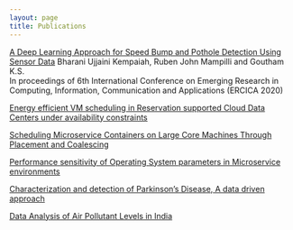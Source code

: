 ```yaml
---
layout: page
title: Publications
---
```


[A Deep Learning Approach for Speed Bump and Pothole Detection Using Sensor Data](https://link.springer.com/chapter/10.1007/978-981-16-1338-8_7)
Bharani Ujjaini Kempaiah, Ruben John Mampilli and Goutham K.S.  
In proceedings of 6th International Conference on Emerging Research in Computing, Information, Communication and Applications (ERCICA 2020)

[Energy efficient VM scheduling in Reservation supported Cloud Data Centers under availability constraints](https://ieeexplore.ieee.org/abstract/document/9498421)

[Scheduling Microservice Containers on Large Core Machines Through Placement and Coalescing](https://link.springer.com/chapter/10.1007/978-3-030-88224-2_5) 

[Performance sensitivity of Operating System parameters in Microservice environments](https://ieeexplore.ieee.org/abstract/document/9499326) 

[Characterization and detection of Parkinson’s Disease, A data driven approach](https://ieeexplore.ieee.org/abstract/document/9276892)

[Data Analysis of Air Pollutant Levels in India](https://ieeexplore.ieee.org/abstract/document/9298391) 
